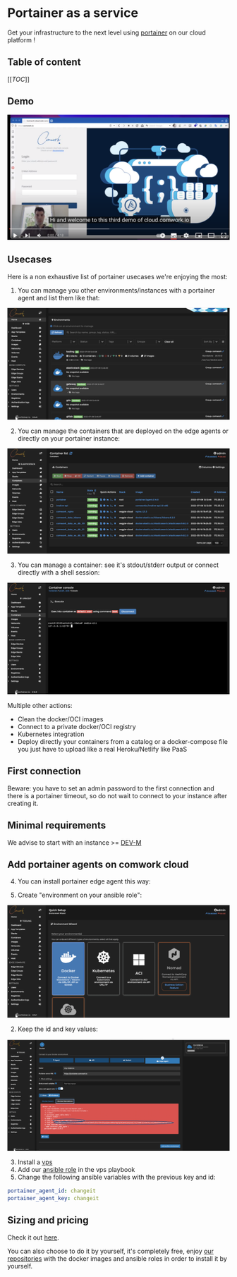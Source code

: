 # Portainer as a service

Get your infrastructure to the next level using [portainer](https://www.portainer.io) on our cloud platform !

## Table of content

[[_TOC_]]

## Demo

[![portainer_demo](./img/portainer_demo.png)](https://youtu.be/M29YE3w6NxA)

## Usecases

Here is a non exhaustive list of portainer usecases we're enjoying the most:

1. You can manage you other environments/instances with a portainer agent and list them like that:

![portainer_manage_envs](./img/portainer_manage_envs.png)

2. You can manage the containers that are deployed on the edge agents or directly on your portainer instance:

![portainer_containers](./img/portainer_containers.png)

3. You can manage a container: see it's stdout/stderr output or connect directly with a shell session:

![portainer_shell_session](./img/portainer_shell_session.png)

Multiple other actions:
* Clean the docker/OCI images
* Connect to a private docker/OCI registry
* Kubernetes integration
* Deploy directly your containers from a catalog or a docker-compose file you just have to upload like a real Heroku/Netlify like PaaS

## First connection

Beware: you have to set an admin password to the first connection and there is a portainer timeout, so do not wait to connect to your instance after creating it.

## Minimal requirements

We advise to start with an instance >= [DEV-M](./sizing_pricing.md)

## Add portainer agents on comwork cloud

4. You can install portainer edge agent this way:

1. Create "environment on your ansible role":

![portainer_edge_agent_1](./img/portainer_edge_agent_1.png)

2. Keep the id and key values:

![portainer_edge_agent_2](./img/portainer_edge_agent_2.png)

3. Install a [vps](./vps.md)
4. Add our [ansible role](https://gitlab.comwork.io/oss/ansible-iac/portainer/ansible-portainer-agent) in the vps playbook
5. Change the following ansible variables with the previous key and id:

```yaml
portainer_agent_id: changeit
portainer_agent_key: changeit
```

## Sizing and pricing

Check it out [here](./sizing_pricing.md).

You can also choose to do it by yourself, it's completely free, enjoy [our repositories](https://gitlab.comwork.io/oss/ansible-iac/portainer) with the docker images and ansible roles in order to install it by yourself.
